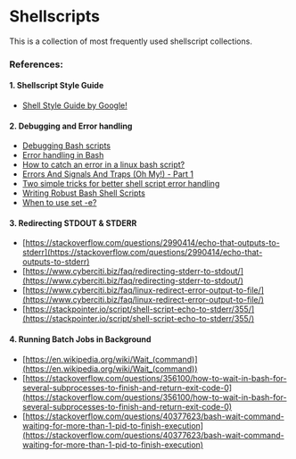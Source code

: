 # Shellscripts
This is a collection of most frequently used shellscript collections.

### References:

#### 1. Shellscript Style Guide
* [Shell Style Guide by Google!](https://google.github.io/styleguide/shell.xml)

#### 2. Debugging and Error handling
* [Debugging Bash scripts](http://tldp.org/LDP/Bash-Beginners-Guide/html/sect_02_03.html)
* [Error handling in Bash](https://stackoverflow.com/questions/64786/error-handling-in-bash)
* [How to catch an error in a linux bash script?](https://unix.stackexchange.com/questions/97101/how-to-catch-an-error-in-a-linux-bash-script)
* [Errors And Signals And Traps (Oh My!) - Part 1](http://linuxcommand.org/lc3_wss0140.php)
* [Two simple tricks for better shell script error handling](https://www.turnkeylinux.org/blog/shell-error-handling)
* [Writing Robust Bash Shell Scripts](http://www.davidpashley.com/articles/writing-robust-shell-scripts/)
* [When to use set -e?](https://stackoverflow.com/questions/13468481/when-to-use-set-e)


#### 3. Redirecting STDOUT & STDERR
* [https://stackoverflow.com/questions/2990414/echo-that-outputs-to-stderr](https://stackoverflow.com/questions/2990414/echo-that-outputs-to-stderr)
* [https://www.cyberciti.biz/faq/redirecting-stderr-to-stdout/](https://www.cyberciti.biz/faq/redirecting-stderr-to-stdout/)
* [https://www.cyberciti.biz/faq/linux-redirect-error-output-to-file/](https://www.cyberciti.biz/faq/linux-redirect-error-output-to-file/)
* [https://stackpointer.io/script/shell-script-echo-to-stderr/355/](https://stackpointer.io/script/shell-script-echo-to-stderr/355/)

#### 4. Running Batch Jobs in Background
* [https://en.wikipedia.org/wiki/Wait_(command)](https://en.wikipedia.org/wiki/Wait_(command))
* [https://stackoverflow.com/questions/356100/how-to-wait-in-bash-for-several-subprocesses-to-finish-and-return-exit-code-0](https://stackoverflow.com/questions/356100/how-to-wait-in-bash-for-several-subprocesses-to-finish-and-return-exit-code-0)
* [https://stackoverflow.com/questions/40377623/bash-wait-command-waiting-for-more-than-1-pid-to-finish-execution](https://stackoverflow.com/questions/40377623/bash-wait-command-waiting-for-more-than-1-pid-to-finish-execution)

